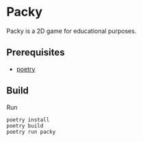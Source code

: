 # Packy

Packy is a 2D game for educational purposes.


## Prerequisites

- [poetry](https://python-poetry.org/)

## Build

Run

```
poetry install
poetry build
poetry run packy
```
